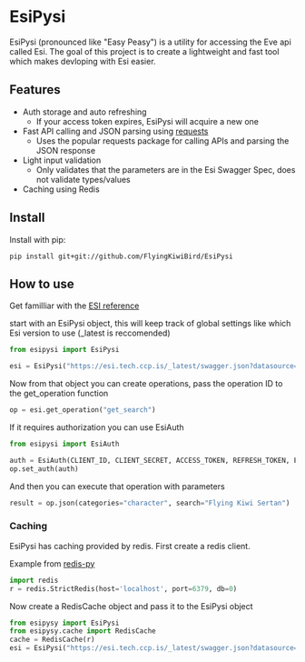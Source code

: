 # EsiPysi

EsiPysi (pronounced like "Easy Peasy") is a utility for accessing the Eve api called Esi.  The goal of this project is 
to create a lightweight and fast tool which makes devloping with Esi easier.

## Features

* Auth storage and auto refreshing
    * If your access token expires, EsiPysi will acquire a new one
* Fast API calling and JSON parsing using [requests](https://github.com/requests/requests)
    * Uses the popular requests package for calling APIs and parsing the JSON response
* Light input validation
    *  Only validates that the parameters are in the Esi Swagger Spec, does not validate types/values
* Caching using Redis

## Install

Install with pip:

```
pip install git+git://github.com/FlyingKiwiBird/EsiPysi
```

## How to use

Get familliar with the [ESI reference](https://esi.tech.ccp.is/latest/#/)

start with an EsiPysi object, this will keep track of global settings like which Esi version to use (_latest is reccomended)

```python
from esipysi import EsiPysi

esi = EsiPysi("https://esi.tech.ccp.is/_latest/swagger.json?datasource=tranquility", user_agent="Your User Agent Here")
```

Now from that object you can create operations, pass the operation ID to the get_operation function

```python
op = esi.get_operation("get_search")
```

If it requires authorization you can use EsiAuth

```python
from esipysi import EsiAuth

auth = EsiAuth(CLIENT_ID, CLIENT_SECRET, ACCESS_TOKEN, REFRESH_TOKEN, EXPIRES_AT)
op.set_auth(auth)
```

And then you can execute that operation with parameters

```python
result = op.json(categories="character", search="Flying Kiwi Sertan")
```

### Caching

EsiPysi has caching provided by redis.  First create a redis client.

Example from [redis-py](https://github.com/andymccurdy/redis-py)

```python
import redis
r = redis.StrictRedis(host='localhost', port=6379, db=0)
```

Now create a RedisCache object and pass it to the EsiPysi object

```python
from esipysy import EsiPysi
from esipysy.cache import RedisCache
cache = RedisCache(r)
esi = EsiPysi("https://esi.tech.ccp.is/_latest/swagger.json?datasource=tranquility", user_agent="Your User Agent Here", cache=cache)
```